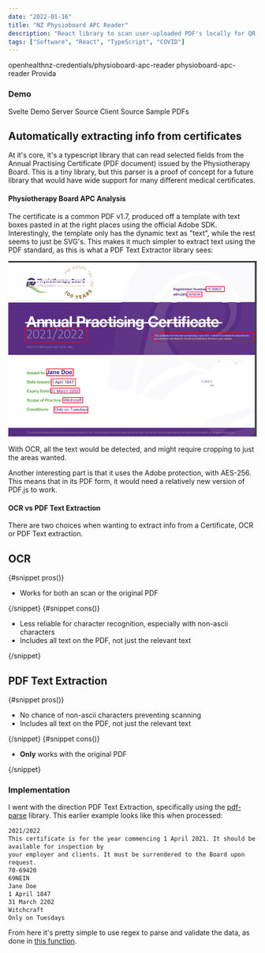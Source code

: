 ```yaml
---
date: "2022-01-16"
title: "NZ Physioboard APC Reader"
description: "React library to scan user-uploaded PDF's locally for QR codes."
tags: ["Software", "React", "TypeScript", "COVID"]
---
```

<script>
  import MarkdownLink from "$md/MarkdownLink.svelte";
  import ProConTable from "$md/ProConTable.svelte";
  import { FileText } from "lucide-svelte";
</script>


<MarkdownLink href="https://github.com/openhealthnz-credentials/physioboard-apc-reader">openhealthnz-credentials/physioboard-apc-reader</MarkdownLink>
<MarkdownLink href="https://www.npmjs.com/package/@openhealthnz-credentials/physioboard-apc-reader">physioboard-apc-reader</MarkdownLink>
<MarkdownLink href="https://provida.nz">Provida</MarkdownLink>

### Demo
<MarkdownLink href="https://physioboard-apc-reader.pages.dev/">Svelte Demo</MarkdownLink>
<MarkdownLink href="https://github.com/openhealthnz-credentials/physioboard-apc-reader/blob/main/lambda-service/index.js">Server Source</MarkdownLink>
<MarkdownLink href="https://github.com/openhealthnz-credentials/physioboard-apc-reader/tree/main/demo-site">Client Source</MarkdownLink>
<MarkdownLink href="https://github.com/openhealthnz-credentials/physioboard-apc-reader/tree/main/samples" icon={FileText} color="#592d82">Sample PDFs</MarkdownLink>


## Automatically extracting info from certificates

At it's core, it's a typescript library that can read selected fields from the Annual Practising Certificate (PDF document) issued by the Physiotherapy Board. This is a tiny library, but this parser is a proof of concept for a future library that would have wide support for many different medical certificates.

#### Physiotherapy Board APC Analysis

The certificate is a common PDF v1.7, produced off a template with text boxes pasted in at the right places using the official Adobe SDK.
Interestingly, the template only has the dynamic text as "text", while the rest seems to just be SVG's. This makes it much simpler to extract text using the PDF standard, as this is what a PDF Text Extractor library sees:

!['Text' areas highlighted in red](./CertTextHighlight.png)

With OCR, all the text would be detected, and might require cropping to just the areas wanted.

Another interesting part is that it uses the Adobe protection, with AES-256. This means that in its PDF form, it would need a relatively new version of PDF.js to work.

#### OCR vs PDF Text Extraction

There are two choices when wanting to extract info from a Certificate, OCR or PDF Text extraction.

## OCR
<ProConTable>
{#snippet pros()}<ul>
<li>Works for both an scan or the original PDF</li>
</ul>{/snippet}
{#snippet cons()}<ul>
<li>Less reliable for character recognition, especially with non-ascii characters</li>
<li>Includes all text on the PDF, not just the relevant text</li>
</ul>{/snippet}
</ProConTable>

## PDF Text Extraction
<ProConTable>
  {#snippet pros()}<ul>
    <li>No chance of non-ascii characters preventing scanning</li>
    <li>Includes all text on the PDF, not just the relevant text</li>
  </ul>{/snippet}
  {#snippet cons()}<ul>
    <li><b>Only</b> works with the original PDF</li>
  </ul>{/snippet}
</ProConTable>
  

### Implementation

I went with the direction PDF Text Extraction, specifically using the [pdf-parse](https://www.npmjs.com/package/pdf-parse) library. This earlier example looks like this when processed:

```markup
2021/2022
This certificate is for the year commencing 1 April 2021. It should be available for inspection by 
your employer and clients. It must be surrendered to the Board upon request.
70-69420
69NEIN
Jane Doe
1 April 1847
31 March 2202
Witchcraft
Only on Tuesdays
```

From here it's pretty simple to use regex to parse and validate the data, as done in [this function](https://github.com/openhealthnz-credentials/physioboard-apc-reader/blob/ea4a3075abb0e3bec86f060d79d90f0d8ebfe7e2/src/certProfiles/physioboardAPC.ts#L16).